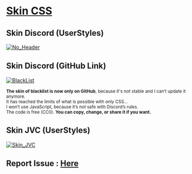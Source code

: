 # [Skin CSS](https://userstyles.world/user/Atlantis#styles)


## Skin Discord (UserStyles)

<p>
  <a href="https://userstyles.world/style/21588/">
   <img src="https://badgen.net/badge/Discord/TopBar/5865F2?scale=2" alt="No_Header">
  </a>
</p>

## Skin Discord (GitHub Link)

</p>
  <a href="https://raw.githubusercontent.com/Lantea-Git/Skin_CSS/main/discord/enhancedblacklistdiscord.user.css">
   <img src="https://badgen.net/badge/Discord (Test)/BlackList/8A93F5?icon=github&scale=2" alt="BlackList">
  </a>
</p>

<sub>**The skin of blacklist is now only on GitHub**, because it's not stable and I can’t update it anymore.</sub>    
<sub>It has reached the limits of what is possible with only CSS...</sub>    
<sub>I won’t use JavaScript, because it’s not safe with Discord’s rules.</sub>   
<sub>The code is free (CC0). <b>You can copy, change, or share it if you want.</b></sub>  

## Skin JVC (UserStyles)
<p>
  <a href="https://userstyles.world/style/17542/">
    <img src="https://badgen.net/badge/color/UI_2023/orange?label=&scale=2" alt="Skin_JVC">
  </a>
</p>

## Report Issue : [Here](../../issues)

